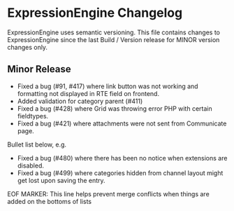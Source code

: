# ExpressionEngine Changelog

ExpressionEngine uses semantic versioning. This file contains changes to ExpressionEngine since the last Build / Version release for MINOR version changes only.

## Minor Release

   - Fixed a bug (#91, #417) where link button was not working and formatting not displayed in RTE field on frontend.
   - Added validation for category parent (#411)
   - Fixed a bug (#428) where Grid was throwing error PHP with certain fieldtypes.
   - Fixed a bug (#421) where attachments were not sent from Communicate page.

Bullet list below, e.g.
   - Fixed a bug (#480) where there has been no notice when extensions are disabled.
   - Fixed a bug (#499) where categories hidden from channel layout might get lost upon saving the entry.




EOF MARKER: This line helps prevent merge conflicts when things are
added on the bottoms of lists
